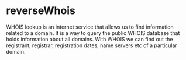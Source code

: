 # reverseWhois

WHOIS lookup is an internet service that allows us to find information related to a domain. It is a way to query the public WHOIS database that holds information about all domains. With WHOIS we can find out the registrant, registrar, registration dates, name servers etc of a particular domain. 
